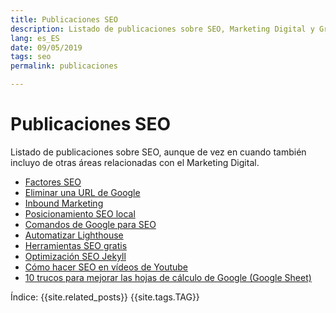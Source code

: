 ```yaml
---
title: Publicaciones SEO
description: Listado de publicaciones sobre SEO, Marketing Digital y Growth Hacking
lang: es_ES
date: 09/05/2019
tags: seo
permalink: publicaciones

---
```


# Publicaciones SEO

Listado de publicaciones sobre SEO, aunque de vez en cuando también incluyo de otras áreas relacionadas con el Marketing Digital.

- [Factores SEO](factores-seo)
- [Eliminar una URL de Google](eliminar-url-google)
- [Inbound Marketing](inbound-marketing)
- [Posicionamiento SEO local](posicionamiento-seo-local)
- [Comandos de Google para SEO](comandos-google)
- [Automatizar Lighthouse](automatizar-analisis-lighthouse)
- [Herramientas SEO gratis](herramientas-seo-gratis)
- [Optimización SEO Jekyll](optimizacion-seo-jekyll)
- [Cómo hacer SEO en vídeos de Youtube](seo-videos-youtube)
- [10 trucos para mejorar las hojas de cálculo de Google (Google Sheet)](trucos-hojas-calculo-google)

Índice:
{{site.related_posts}}
{{site.tags.TAG}}

<!--stackedit_data:
eyJoaXN0b3J5IjpbMjU1ODE2ODY3LC00ODA5ODg0MjAsLTIwNj
Y3NDE1NzUsMTA5NjE5NjMxNiwtODQ0Mjg0ODQyLC0yODY4NDky
MDIsNDE1Mzg0NzY4XX0=
-->